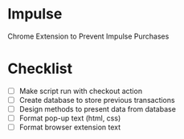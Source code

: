 # Impulse
Chrome Extension to Prevent Impulse Purchases

# Checklist
*[ ] Make script run with checkout action  
*[ ] Create database to store previous transactions  
*[ ] Design methods to present data from database  
*[ ] Format pop-up text (html, css)  
*[ ] Format browser extension text  